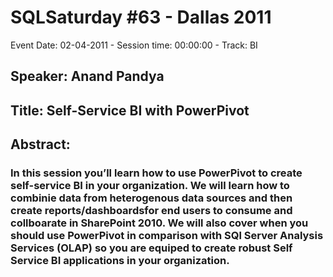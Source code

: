 # SQLSaturday #63 - Dallas 2011
Event Date: 02-04-2011 - Session time: 00:00:00 - Track: BI
## Speaker: Anand Pandya
## Title: Self-Service BI with PowerPivot
## Abstract:
### In this session you’ll learn how to use PowerPivot to create self-service BI in your organization. We will learn how to combinie data from heterogenous data sources and then create reports/dashboardsfor end users to consume and collboarate in SharePoint 2010. We will also cover when you should use PowerPivot in comparison with SQl Server Analysis Services (OLAP) so you are equiped to create robust Self Service BI applications in your organization. 

